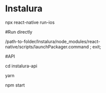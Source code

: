 # Instalura

npx react-native run-ios

#Run directly

/path-to-folder/Instalura/node_modules/react-native/scripts/launchPackager.command ; exit;

#API

cd instalura-api

yarn

npm start

